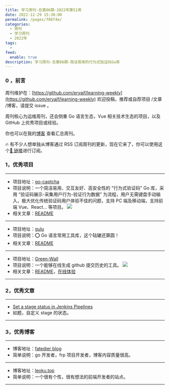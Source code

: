 ```yaml
---
title: 学习周刊-总第86期-2022年第51周
date: 2022-12-29 15:30:00
permalink: /pages/f86f4e/
categories:
  - 周刊
  - 学习周刊
  - 2022年
tags:
  -
feed:
  enable: true
description: 学习周刊-总第86期-简洁易用的行为式验证码Go库
---
```


### 0 ，前言

周刊维护在：[https://github.com/eryajf/learning-weekly](https://github.com/eryajf/learning-weekly) 欢迎投稿，推荐或自荐项目 /文章 /博客，请提交 issue 。

周刊核心为运维周刊，还会侧重 Go 语言生态，Vue 相关技术生态的项目，以及 GitHub 上优秀项目或经验。

你也可以在我的[博客](https://wiki.eryajf.net/learning-weekly/) 查看汇总周刊。

🔥 有不少人想单独从博客通过 RSS 订阅周刊的更新，现在它来了，你可以使用这个[🔗 链接](https://wiki.eryajf.net/learning-weekly.xml)进行订阅。

### 1，优秀项目

---

- 项目地址：[go-captcha](https://github.com/wenlng/go-captcha)
- 项目说明：一个简洁易用、交互友好、高安全性的 "行为式验证码" Go 库，采用 “验证码展示-采集用户行为-验证行为数据” 为流程，用户无需键盘手动输入，极大优化传统验证码用户体验不佳的问题，支持 PC 端及移动端，支持前端 Vue、React... 等项目。
  ![](http://t.eryajf.net/imgs/2022/12/5a50c33d02507aa3.jpg)
- 相关文章：[README](https://github.com/wenlng/go-captcha/blob/master/README_zh.md)

---

- 项目地址：[gulu](https://github.com/88250/gulu)
- 项目说明：⭕ Go 语言常用工具库，这个轱辘还算圆！
- 相关文章：[README](https://github.com/88250/gulu#readme)

---

- 项目地址：[Green-Wall](https://github.com/Codennnn/Green-Wall)
- 项目说明：一个能够在线生成 github 提交历史的工具。
  ![](http://t.eryajf.net/imgs/2022/12/d1f82cb3fad931cc.png)
- 相关文章：[README](https://github.com/Codennnn/Green-Wall#readme)，[在线体验](https://green-wall.vercel.app/)

---

### 2，优秀文章

---

- [Set a stage status in Jenkins Pipelines](https://stackoverflow.com/questions/48471101/set-a-stage-status-in-jenkins-pipelines)
- 如题，自定义 stage 的状态。

---

### 3，优秀博客

---

- 博客地址：[fatedier blog](https://blog.fatedier.com/)
- 简单说明：go 开发者，frp 项目开发者，博客内容质量很高。

---

- 博客地址：[leoku.top](https://www.leoku.top/)
- 简单说明：一个很有个性，很有想法的前端开发者的站点。

---
